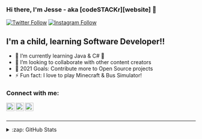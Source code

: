 ### Hi there, I'm Jesse - aka [codeSTACKr][website] 👋

[![Twitter Follow](https://img.shields.io/twitter/follow/ShmexyPink?color=1DA1F2&logo=twitter&style=for-the-badge)](https://twitter.com/intent/follow?original_referer=https%3A%2F%2Fgithub.com%2FShmexyPink&screen_name=ShmexyPink)
[![Instagram Follow](https://img.shields.io/twitter/follow/ShmexyPink?color=1DA1F2&logo=twitter&style=for-the-badge)](https://twitter.com/intent/follow?original_referer=https%3A%2F%2Fgithub.com%2FShmexyPink&screen_name=ShmexyPink)

## I'm a child, learning Software Developer!!

- 🌱 I’m currently learning Java & C# 🤣
- 👯 I’m looking to collaborate with other content creators
- 🥅 2021 Goals: Contribute more to Open Source projects
- ⚡ Fun fact: I love to play Minecraft & Bus Simulator!

### Connect with me:

[<img align="left" alt="codeSTACKr | YouTube" width="22px" src="https://cdn.jsdelivr.net/npm/simple-icons@v3/icons/youtube.svg" />][youtube]
[<img align="left" alt="codeSTACKr | Twitter" width="22px" src="https://cdn.jsdelivr.net/npm/simple-icons@v3/icons/twitter.svg" />][twitter]
[<img align="left" alt="codeSTACKr | Instagram" width="22px" src="https://cdn.jsdelivr.net/npm/simple-icons@v3/icons/instagram.svg" />][instagram]

<br />
<br />

---

<details>
  <summary>:zap: GitHub Stats</summary>

  <img align="left" alt="ShmexyPink's GitHub Stats" src="https://github-readme-stats.codestackr.vercel.app/api?username=Shm3xyP1nk&show_icons=true&hide_border=true" />

</details>

[twitter]: https://twitter.com/ShmexyPink
[youtube]: https://youtube.com/channel/UCZBu0RZOTp0oUfGjjgJ-qWw
[instagram]: https://instagram.com/ShmexyPink
